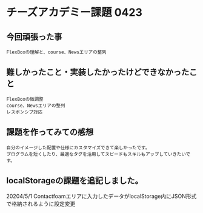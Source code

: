 # チーズアカデミー課題 0423

## 今回頑張った事
    FlexBoxの理解と、course、Newsエリアの整列

## 難しかったこと・実装したかったけどできなかったこと
    FlexBoxの微調整
    course、Newsエリアの整列
    レスポンシブ対応
    
## 課題を作ってみての感想
    自分のイメージした配置や仕様にカスタマイズできて楽しかったです。
    プログラムを短くしたり、最適なタグを活用してスピードもスキルもアップしていきたいです。


## localStorageの課題を追記しました。
20204/5/1
    Contactfoamエリアに入力したデータがlocalStorage内にJSON形式で格納されるように設定変更
